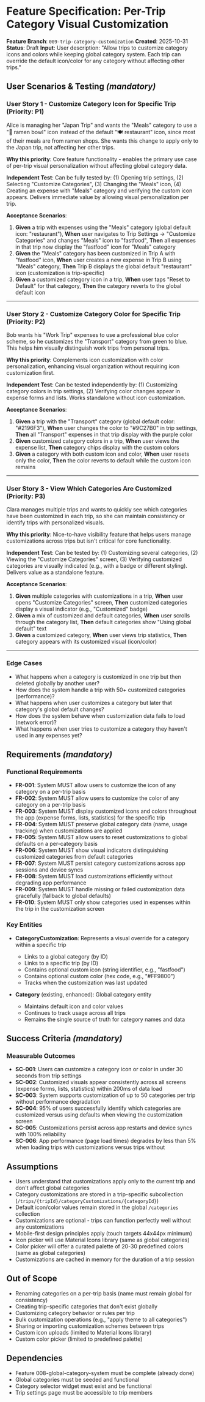 # Feature Specification: Per-Trip Category Visual Customization

**Feature Branch**: `009-trip-category-customization`
**Created**: 2025-10-31
**Status**: Draft
**Input**: User description: "Allow trips to customize category icons and colors while keeping global category system. Each trip can override the default icon/color for any category without affecting other trips."

## User Scenarios & Testing *(mandatory)*

### User Story 1 - Customize Category Icon for Specific Trip (Priority: P1)

Alice is managing her "Japan Trip" and wants the "Meals" category to use a "🍜 ramen bowl" icon instead of the default "🍽️ restaurant" icon, since most of their meals are from ramen shops. She wants this change to apply only to the Japan trip, not affecting her other trips.

**Why this priority**: Core feature functionality - enables the primary use case of per-trip visual personalization without affecting global category data.

**Independent Test**: Can be fully tested by: (1) Opening trip settings, (2) Selecting "Customize Categories", (3) Changing the "Meals" icon, (4) Creating an expense with "Meals" category and verifying the custom icon appears. Delivers immediate value by allowing visual personalization per trip.

**Acceptance Scenarios**:

1. **Given** a trip with expenses using the "Meals" category (global default icon: "restaurant"), **When** user navigates to Trip Settings → "Customize Categories" and changes "Meals" icon to "fastfood", **Then** all expenses in that trip now display the "fastfood" icon for "Meals" category
2. **Given** the "Meals" category has been customized in Trip A with "fastfood" icon, **When** user creates a new expense in Trip B using "Meals" category, **Then** Trip B displays the global default "restaurant" icon (customization is trip-specific)
3. **Given** a customized category icon in a trip, **When** user taps "Reset to Default" for that category, **Then** the category reverts to the global default icon

---

### User Story 2 - Customize Category Color for Specific Trip (Priority: P2)

Bob wants his "Work Trip" expenses to use a professional blue color scheme, so he customizes the "Transport" category from green to blue. This helps him visually distinguish work trips from personal trips.

**Why this priority**: Complements icon customization with color personalization, enhancing visual organization without requiring icon customization first.

**Independent Test**: Can be tested independently by: (1) Customizing category colors in trip settings, (2) Verifying color changes appear in expense forms and lists. Works standalone without icon customization.

**Acceptance Scenarios**:

1. **Given** a trip with the "Transport" category (global default color: "#2196F3"), **When** user changes the color to "#9C27B0" in trip settings, **Then** all "Transport" expenses in that trip display with the purple color
2. **Given** customized category colors in a trip, **When** user views the expense list, **Then** category chips display with the custom colors
3. **Given** a category with both custom icon and color, **When** user resets only the color, **Then** the color reverts to default while the custom icon remains

---

### User Story 3 - View Which Categories Are Customized (Priority: P3)

Clara manages multiple trips and wants to quickly see which categories have been customized in each trip, so she can maintain consistency or identify trips with personalized visuals.

**Why this priority**: Nice-to-have visibility feature that helps users manage customizations across trips but isn't critical for core functionality.

**Independent Test**: Can be tested by: (1) Customizing several categories, (2) Viewing the "Customize Categories" screen, (3) Verifying customized categories are visually indicated (e.g., with a badge or different styling). Delivers value as a standalone feature.

**Acceptance Scenarios**:

1. **Given** multiple categories with customizations in a trip, **When** user opens "Customize Categories" screen, **Then** customized categories display a visual indicator (e.g., "Customized" badge)
2. **Given** a mix of customized and default categories, **When** user scrolls through the category list, **Then** default categories show "Using global default" text
3. **Given** a customized category, **When** user views trip statistics, **Then** category appears with its customized visual (icon/color)

---

### Edge Cases

- What happens when a category is customized in one trip but then deleted globally by another user?
- How does the system handle a trip with 50+ customized categories (performance)?
- What happens when user customizes a category but later that category's global default changes?
- How does the system behave when customization data fails to load (network error)?
- What happens when user tries to customize a category they haven't used in any expenses yet?

## Requirements *(mandatory)*

### Functional Requirements

- **FR-001**: System MUST allow users to customize the icon of any category on a per-trip basis
- **FR-002**: System MUST allow users to customize the color of any category on a per-trip basis
- **FR-003**: System MUST display customized icons and colors throughout the app (expense forms, lists, statistics) for the specific trip
- **FR-004**: System MUST preserve global category data (name, usage tracking) when customizations are applied
- **FR-005**: System MUST allow users to reset customizations to global defaults on a per-category basis
- **FR-006**: System MUST show visual indicators distinguishing customized categories from default categories
- **FR-007**: System MUST persist category customizations across app sessions and device syncs
- **FR-008**: System MUST load customizations efficiently without degrading app performance
- **FR-009**: System MUST handle missing or failed customization data gracefully (fallback to global defaults)
- **FR-010**: System MUST only show categories used in expenses within the trip in the customization screen

### Key Entities

- **CategoryCustomization**: Represents a visual override for a category within a specific trip
  - Links to a global category (by ID)
  - Links to a specific trip (by ID)
  - Contains optional custom icon (string identifier, e.g., "fastfood")
  - Contains optional custom color (hex code, e.g., "#FF9800")
  - Tracks when the customization was last updated

- **Category** (existing, enhanced): Global category entity
  - Maintains default icon and color values
  - Continues to track usage across all trips
  - Remains the single source of truth for category names and data

## Success Criteria *(mandatory)*

### Measurable Outcomes

- **SC-001**: Users can customize a category icon or color in under 30 seconds from trip settings
- **SC-002**: Customized visuals appear consistently across all screens (expense forms, lists, statistics) within 200ms of data load
- **SC-003**: System supports customization of up to 50 categories per trip without performance degradation
- **SC-004**: 95% of users successfully identify which categories are customized versus using defaults when viewing the customization screen
- **SC-005**: Customizations persist across app restarts and device syncs with 100% reliability
- **SC-006**: App performance (page load times) degrades by less than 5% when loading trips with customizations versus trips without

## Assumptions

- Users understand that customizations apply only to the current trip and don't affect global categories
- Category customizations are stored in a trip-specific subcollection (`/trips/{tripId}/categoryCustomizations/{categoryId}`)
- Default icon/color values remain stored in the global `/categories` collection
- Customizations are optional - trips can function perfectly well without any customizations
- Mobile-first design principles apply (touch targets 44x44px minimum)
- Icon picker will use Material Icons library (same as global categories)
- Color picker will offer a curated palette of 20-30 predefined colors (same as global categories)
- Customizations are cached in memory for the duration of a trip session

## Out of Scope

- Renaming categories on a per-trip basis (name must remain global for consistency)
- Creating trip-specific categories that don't exist globally
- Customizing category behavior or rules per trip
- Bulk customization operations (e.g., "apply theme to all categories")
- Sharing or importing customization schemes between trips
- Custom icon uploads (limited to Material Icons library)
- Custom color picker (limited to predefined palette)

## Dependencies

- Feature 008-global-category-system must be complete (already done)
- Global categories must be seeded and functional
- Category selector widget must exist and be functional
- Trip settings page must be accessible to trip members
